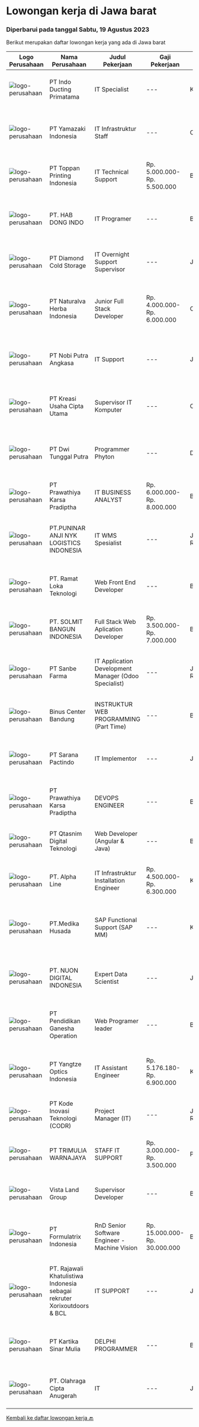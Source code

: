 
  # Lowongan kerja di Jawa barat

  ### Diperbarui pada tanggal Sabtu, 19 Agustus 2023

  Berikut merupakan daftar lowongan kerja yang ada di Jawa barat

  |Logo Perusahaan | Nama Perusahaan | Judul Pekerjaan | Gaji Pekerjaan | Lokasi | Deskripsi | Tanggal diunggah | Pranala |
  | -------------- | --------------- | --------------- | --------- | --------- | -------------- | ------- | ----------- |
  |![logo-perusahaan](https://image-service-cdn.seek.com.au/0c246867c3b7f106c65feb9bc4def024db031814/ee4dce1061f3f616224767ad58cb2fc751b8d2dc)|PT Indo Ducting Primatama|IT Specialist|---|Karawang|Deskripsi Pekerjaan : Mengusai pengetahuan Jaringan Nirkabel Memiliki pengetahuan dasar wireless Access Point dan Local Area Network Memiliki...|Jumat, 18 Agustus 2023|https://www.jobstreet.co.id/id/job/it-specialist-4441153?token=0~28e0a982-cff0-49a5-bfac-cd5a2ee46631&sectionRank=1&jobId=jobstreet-id-job-4441153|
|![logo-perusahaan](https://image-service-cdn.seek.com.au/edc7bb96f745b6e8ab564225bd2ceeb1c2c04b40/ee4dce1061f3f616224767ad58cb2fc751b8d2dc)|PT Yamazaki Indonesia|IT Infrastruktur Staff|---|Cikarang|Job Description : Fixed Asset IT Inventory ( Procurement, Numbering, Listing, Checking). Performing Installation, Troubleshooting, and Maintaining...|Jumat, 18 Agustus 2023|https://www.jobstreet.co.id/id/job/it-infrastruktur-staff-4441036?token=0~28e0a982-cff0-49a5-bfac-cd5a2ee46631&sectionRank=2&jobId=jobstreet-id-job-4441036|
|![logo-perusahaan](https://image-service-cdn.seek.com.au/c03d5b451b5be4c02d6ded9c7195aac31eaaeb56/ee4dce1061f3f616224767ad58cb2fc751b8d2dc)|PT Toppan Printing Indonesia|IT Technical Support|Rp. 5.000.000-Rp. 5.500.000|Bekasi|Tanggung Jawab : Monitoring, Instalasi &amp; Troubleshoot CCTV Menguasai Networking (LAN, WAN, &amp; Mikrotik ) Memahami Dasar Accurate Memastikan...|Selasa, 15 Agustus 2023|https://www.jobstreet.co.id/id/job/it-technical-support-4438242?token=0~28e0a982-cff0-49a5-bfac-cd5a2ee46631&sectionRank=3&jobId=jobstreet-id-job-4438242|
|![logo-perusahaan](https://image-service-cdn.seek.com.au/082500cfcade64c0d264ff3f4cba4e4cfc952026/ee4dce1061f3f616224767ad58cb2fc751b8d2dc)|PT. HAB DONG INDO|IT Programer|---|Bekasi|Persyaratan Pendidikan minimum D3/S1 Jurusan IT Menguasai salah satu bahasan pemograman antara lain : Java, C, C++, HTTP, Phyton, Visual Basic, Visual...|Jumat, 18 Agustus 2023|https://www.jobstreet.co.id/id/job/it-programer-4441579?token=0~28e0a982-cff0-49a5-bfac-cd5a2ee46631&sectionRank=4&jobId=jobstreet-id-job-4441579|
|![logo-perusahaan](https://image-service-cdn.seek.com.au/6d56383b0316bf97f26e28d2c030d8c39fd1c836/ee4dce1061f3f616224767ad58cb2fc751b8d2dc)|PT Diamond Cold Storage|IT Overnight Support Supervisor|---|Jawa Barat|Requirements : Experience 2 years in handling Helpdesk / Support User, Field Support Familiar with Helpdesk Ticketing System, Monitoring System...|Rabu, 16 Agustus 2023|https://www.jobstreet.co.id/id/job/it-overnight-support-supervisor-4439943?token=0~28e0a982-cff0-49a5-bfac-cd5a2ee46631&sectionRank=5&jobId=jobstreet-id-job-4439943|
|![logo-perusahaan](https://image-service-cdn.seek.com.au/bf658a554184e8cefe4ff97d4c45e503eab70239/ee4dce1061f3f616224767ad58cb2fc751b8d2dc)|PT Naturalva Herba Indonesia|Junior Full Stack Developer|Rp. 4.000.000-Rp. 6.000.000|Cikarang|Kualifikasi :- Usia maks 28 tahun- Pendidikan min SMA/SMK/D3/S1 Jurusan Teknik Komputer Jaringan/Sistem Informasi/Teknik Informatika/Sejenisnya-...|Jumat, 18 Agustus 2023|https://www.jobstreet.co.id/id/job/junior-full-stack-developer-4441229?token=0~28e0a982-cff0-49a5-bfac-cd5a2ee46631&sectionRank=6&jobId=jobstreet-id-job-4441229|
|![logo-perusahaan](https://image-service-cdn.seek.com.au/ed4bf34a48b47e540097c75ebfe92865e8b1c76a/ee4dce1061f3f616224767ad58cb2fc751b8d2dc)|PT Nobi Putra Angkasa|IT Support|---|Jawa Barat|Persyaratan: Pendidikan minimal S1 IT. Pengalaman minimal 1 tahun pada bidang IT manufaktur. Disiplin dan Tanggung jawab. Sudah vaksin dosis lengkap....|Rabu, 16 Agustus 2023|https://www.jobstreet.co.id/id/job/it-support-4439021?token=0~28e0a982-cff0-49a5-bfac-cd5a2ee46631&sectionRank=7&jobId=jobstreet-id-job-4439021|
|![logo-perusahaan](https://image-service-cdn.seek.com.au/ecce3875147809ca4b3ba316b2cc2bc6331c52ac/ee4dce1061f3f616224767ad58cb2fc751b8d2dc)|PT Kreasi Usaha Cipta Utama|Supervisor IT Komputer|---|Cileungsi|Kualifikasi Usia maksimal 30 Tahun Pendidikan D3 Teknik Informatika / Teknik Komputer Berpengalaman dibidang yang sama minimal 1 tahun Menguasai...|Senin, 14 Agustus 2023|https://www.jobstreet.co.id/id/job/supervisor-it-komputer-4436400?token=0~28e0a982-cff0-49a5-bfac-cd5a2ee46631&sectionRank=8&jobId=jobstreet-id-job-4436400|
|![logo-perusahaan](https://image-service-cdn.seek.com.au/659ba97adf7218b6426ff57b22623f34f5d03ce2/ee4dce1061f3f616224767ad58cb2fc751b8d2dc)|PT Dwi Tunggal Putra|Programmer Phyton|---|Depok|Tanggung Jawab : Membuat / Mendevelop Aplikasi pada perusahaan. Mengintegrasikan Aplikasi yang di develop dengan Backend / Frontend atau dengan...|Jumat, 18 Agustus 2023|https://www.jobstreet.co.id/id/job/programmer-phyton-4440896?token=0~28e0a982-cff0-49a5-bfac-cd5a2ee46631&sectionRank=9&jobId=jobstreet-id-job-4440896|
|![logo-perusahaan](https://image-service-cdn.seek.com.au/25f275779d2d36a25f086ac9b1c5b5be868683f6/ee4dce1061f3f616224767ad58cb2fc751b8d2dc)|PT Prawathiya Karsa Pradiptha|IT BUSINESS ANALYST|Rp. 6.000.000-Rp. 8.000.000|Bekasi|Gathering requirement from user / client Create Mock Up Design (Ex. Using Ms Visio, et cetera) Create flowchart of system (Ex. Using Ms. Visio, et...|Jumat, 18 Agustus 2023|https://www.jobstreet.co.id/id/job/it-business-analyst-4440471?token=0~28e0a982-cff0-49a5-bfac-cd5a2ee46631&sectionRank=10&jobId=jobstreet-id-job-4440471|
|![logo-perusahaan](https://image-service-cdn.seek.com.au/51f79166f2b42db3e4b5bb3bee0ef135ab62f844/ee4dce1061f3f616224767ad58cb2fc751b8d2dc)|PT.PUNINAR ANJI NYK LOGISTICS INDONESIA|IT WMS Spesialist|---|Jakarta Raya|Job Description : Ensuring the WMS (Warehouse Management System) functions properly and normally. Review, evaluate and implement development in WMS...|Rabu, 16 Agustus 2023|https://www.jobstreet.co.id/id/job/it-wms-spesialist-4440158?token=0~28e0a982-cff0-49a5-bfac-cd5a2ee46631&sectionRank=11&jobId=jobstreet-id-job-4440158|
|![logo-perusahaan](https://image-service-cdn.seek.com.au/4247218aa7eb6bb30dfe421ba6f97cb3fea5f5a8/ee4dce1061f3f616224767ad58cb2fc751b8d2dc)|PT. Ramat Loka Teknologi|Web Front End Developer|---|Bandung|Qualifications: Candidate must possess at least SMK, Diploma, Bachelor's Degree in Engineering (Computer/Telecommunication), Computer...|Jumat, 18 Agustus 2023|https://www.jobstreet.co.id/id/job/web-front-end-developer-4440279?token=0~28e0a982-cff0-49a5-bfac-cd5a2ee46631&sectionRank=12&jobId=jobstreet-id-job-4440279|
|![logo-perusahaan](https://image-service-cdn.seek.com.au/e78ca8e7f88f444889667438bee194069e50f9b1/ee4dce1061f3f616224767ad58cb2fc751b8d2dc)|PT. SOLMIT BANGUN INDONESIA|Full Stack Web Aplication Developer|Rp. 3.500.000-Rp. 7.000.000|Bandung|Minimal D3/S1 dibidang yang sesuai Memiliki kemampuan interpersonal yang baik Seorang pembelajar yang baik (tekun, rajin diutamakan fast learner)...|Rabu, 16 Agustus 2023|https://www.jobstreet.co.id/id/job/full-stack-web-aplication-developer-4439424?token=0~28e0a982-cff0-49a5-bfac-cd5a2ee46631&sectionRank=13&jobId=jobstreet-id-job-4439424|
|![logo-perusahaan](https://image-service-cdn.seek.com.au/6d60d1bb470f6f3bdb9b3bb0bb3c41a3a5d98b9d/ee4dce1061f3f616224767ad58cb2fc751b8d2dc)|PT Sanbe Farma|IT Application Development Manager (Odoo Specialist)|---|Jakarta Raya|Syarat Jabatan : Pendidikan minimal Sarjana Informatika dari Universitas Terkemuka Usia maksimal 40 tahun Memahami dan menguasai perangkat lunak...|Selasa, 15 Agustus 2023|https://www.jobstreet.co.id/id/job/it-application-development-manager-odoo-specialist-4438900?token=0~28e0a982-cff0-49a5-bfac-cd5a2ee46631&sectionRank=14&jobId=jobstreet-id-job-4438900|
|![logo-perusahaan](https://image-service-cdn.seek.com.au/abe52df5c25027f0407faba30b4bd412ccb05d64/ee4dce1061f3f616224767ad58cb2fc751b8d2dc)|Binus Center Bandung|INSTRUKTUR WEB PROGRAMMING (Part Time)|---|Bandung|Deskripsi: Pendidikan minimal D4 Teknik Informatika/ Sistem Informasi/Komputer/jurusan lain yang berhubungan IPK minimal 3.00 Diutamakan memiliki...|Rabu, 16 Agustus 2023|https://www.jobstreet.co.id/id/job/instruktur-web-programming-part-time-4439340?token=0~28e0a982-cff0-49a5-bfac-cd5a2ee46631&sectionRank=15&jobId=jobstreet-id-job-4439340|
|![logo-perusahaan](https://image-service-cdn.seek.com.au/98982338245954acade7338ecccff8adaf4bc449/ee4dce1061f3f616224767ad58cb2fc751b8d2dc)|PT Sarana Pactindo|IT Implementor|---|Jawa Barat|Jobdesk : Melakukan test pada aplikasi perusahaan sebelum launching Membuat buku manual untuk aplikasi yang akan di launching agar mudah dibaca oleh...|Selasa, 15 Agustus 2023|https://www.jobstreet.co.id/id/job/it-implementor-4437862?token=0~28e0a982-cff0-49a5-bfac-cd5a2ee46631&sectionRank=16&jobId=jobstreet-id-job-4437862|
|![logo-perusahaan](https://image-service-cdn.seek.com.au/25f275779d2d36a25f086ac9b1c5b5be868683f6/ee4dce1061f3f616224767ad58cb2fc751b8d2dc)|PT Prawathiya Karsa Pradiptha|DEVOPS ENGINEER|---|Bekasi|Job Description: Designing, modifying, and testing technical architecture Provide supervision and guidance to development teams Inform various...|Jumat, 18 Agustus 2023|https://www.jobstreet.co.id/id/job/devops-engineer-4440517?token=0~28e0a982-cff0-49a5-bfac-cd5a2ee46631&sectionRank=17&jobId=jobstreet-id-job-4440517|
|![logo-perusahaan](https://image-service-cdn.seek.com.au/5e04ce3382847482c4d299a76b4c571d58ba5b0d/ee4dce1061f3f616224767ad58cb2fc751b8d2dc)|PT Qtasnim Digital Teknologi|Web Developer (Angular & Java)|---|Bandung|Kualifikasi: Minimal Pendidikan D3 atau S1 Teknis Informatika / Manajemen Informatika / Sistem Informasi Pengalaman minimal 1 tahun sebagai Web...|Rabu, 16 Agustus 2023|https://www.jobstreet.co.id/id/job/web-developer-angular-java-4440001?token=0~28e0a982-cff0-49a5-bfac-cd5a2ee46631&sectionRank=18&jobId=jobstreet-id-job-4440001|
|![logo-perusahaan](https://i.ibb.co/sqvTCh9/112815900-stock-vector-no-image-available-icon-flat-vector.webp)|PT. Alpha Line|IT Infrastruktur Installation Engineer|Rp. 4.500.000-Rp. 6.300.000|Karawang|IT Infrastruktur Staff &amp; Engineer &amp; ManagerSkill Pengalaman Instalasi Cable Tray Pengalaman Instalasi Optical Cable &amp; Splicing Pengalaman...|Sabtu, 12 Agustus 2023|https://www.jobstreet.co.id/id/job/it-infrastruktur-installation-engineer-4435693?token=0~28e0a982-cff0-49a5-bfac-cd5a2ee46631&sectionRank=19&jobId=jobstreet-id-job-4435693|
|![logo-perusahaan](https://image-service-cdn.seek.com.au/a8041443dfd9faa658ba73fe515ea77cc9712eca/ee4dce1061f3f616224767ad58cb2fc751b8d2dc)|PT.Medika Husada|SAP Functional Support (SAP MM)|---|Karawang|Qualifications: Bachelor's Degree in Computer Science/Computerized Accounting Systems. Minimum 2-3 years of SAP FICO/MM/SD/ISH experience working in...|Rabu, 16 Agustus 2023|https://www.jobstreet.co.id/id/job/sap-functional-support-sap-mm-4439593?token=0~28e0a982-cff0-49a5-bfac-cd5a2ee46631&sectionRank=20&jobId=jobstreet-id-job-4439593|
|![logo-perusahaan](https://image-service-cdn.seek.com.au/184c5d49b419aa8ffc6d38ce2b76cab2b7968cc4/ee4dce1061f3f616224767ad58cb2fc751b8d2dc)|PT. NUON DIGITAL INDONESIA|Expert Data Scientist|---|Jawa Barat|Tanggung Jawab Utama: Menganalisis data dengan menggunakan teknik-teknik analisis statistik dan machine learning untuk mengidentifikasi tren, pola,...|Selasa, 15 Agustus 2023|https://www.jobstreet.co.id/id/job/expert-data-scientist-4437844?token=0~28e0a982-cff0-49a5-bfac-cd5a2ee46631&sectionRank=21&jobId=jobstreet-id-job-4437844|
|![logo-perusahaan](https://image-service-cdn.seek.com.au/c5ff9ec1e574d4db37cac72ef253a4e6bb667ce4/ee4dce1061f3f616224767ad58cb2fc751b8d2dc)|PT Pendidikan Ganesha Operation|Web Programer leader|---|Bandung|Kualifikasi: Pendidikan minimal D3/S1 Ilmu Komputer, Teknik Informatika, dan Sistem Informatika Berpengalaman memiliki bawahan 2-3 Orang Menguasai...|Senin, 14 Agustus 2023|https://www.jobstreet.co.id/id/job/web-programer-leader-4437395?token=0~28e0a982-cff0-49a5-bfac-cd5a2ee46631&sectionRank=22&jobId=jobstreet-id-job-4437395|
|![logo-perusahaan](https://image-service-cdn.seek.com.au/752a6006745eaede66455386f7757e7d2ab4aa46/ee4dce1061f3f616224767ad58cb2fc751b8d2dc)|PT Yangtze Optics Indonesia|IT Assistant Engineer|Rp. 5.176.180-Rp. 6.900.000|Karawang|Responsibilities: Create and implement IT policies and procedures, including IT security policies. Provide customers with timely, professional,...|Jumat, 11 Agustus 2023|https://www.jobstreet.co.id/id/job/it-assistant-engineer-4434659?token=0~28e0a982-cff0-49a5-bfac-cd5a2ee46631&sectionRank=23&jobId=jobstreet-id-job-4434659|
|![logo-perusahaan](https://image-service-cdn.seek.com.au/6d97a4ffe0f325e8e84b260a2064eead4009eff7/ee4dce1061f3f616224767ad58cb2fc751b8d2dc)|PT Kode Inovasi Teknologi (CODR)|Project Manager (IT)|---|Jakarta Raya|Job Description: Fully involved in full Software Development Lifecycle using waterfall / agile methodology Scheduling of project milestones,...|Selasa, 15 Agustus 2023|https://www.jobstreet.co.id/id/job/project-manager-it-4437607?token=0~28e0a982-cff0-49a5-bfac-cd5a2ee46631&sectionRank=24&jobId=jobstreet-id-job-4437607|
|![logo-perusahaan](https://image-service-cdn.seek.com.au/3e116e7226027f8b4583423e008d63e42b597a9b/ee4dce1061f3f616224767ad58cb2fc751b8d2dc)|PT TRIMULIA WARNAJAYA|STAFF IT SUPPORT|Rp. 3.000.000-Rp. 3.500.000|Purwakarta|Staff IT SupportPendidikan min SMK Jurusan ITbersedia di tempatkan di Subang Jawa Barat1.     Memahami dan menguasai dasar – dasar...|Jumat, 11 Agustus 2023|https://www.jobstreet.co.id/id/job/staff-it-support-4435144?token=0~28e0a982-cff0-49a5-bfac-cd5a2ee46631&sectionRank=25&jobId=jobstreet-id-job-4435144|
|![logo-perusahaan](https://image-service-cdn.seek.com.au/a0c575ebc909e3ba80d119faf04bae9183d254af/ee4dce1061f3f616224767ad58cb2fc751b8d2dc)|Vista Land Group|Supervisor Developer|---|Bekasi|JOB DESC Melakukan supervisi sebagai pelaksana &amp; pengawas proyek Memiliki kemampuan koordinasi dan komunikasi dengan kontraktor, surveyor &amp;...|Senin, 14 Agustus 2023|https://www.jobstreet.co.id/id/job/supervisor-developer-4436349?token=0~28e0a982-cff0-49a5-bfac-cd5a2ee46631&sectionRank=26&jobId=jobstreet-id-job-4436349|
|![logo-perusahaan](https://image-service-cdn.seek.com.au/e68aac730da390a16ce750d09b06eaca69364b55/ee4dce1061f3f616224767ad58cb2fc751b8d2dc)|PT Formulatrix Indonesia|RnD Senior Software Engineer - Machine Vision|Rp. 15.000.000-Rp. 30.000.000|Bandung|Headquartered in Dubai, United Arab Emirates, FORMULATRIX is a fast-growing robotic automation equipment manufacturer and software solutions provider...|Senin, 14 Agustus 2023|https://www.jobstreet.co.id/id/job/rnd-senior-software-engineer-machine-vision-4436903?token=0~28e0a982-cff0-49a5-bfac-cd5a2ee46631&sectionRank=27&jobId=jobstreet-id-job-4436903|
|![logo-perusahaan](https://i.ibb.co/sqvTCh9/112815900-stock-vector-no-image-available-icon-flat-vector.webp)|PT. Rajawali Khatulistiwa Indonesia sebagai rekruter Xorixoutdoors & BCL|IT SUPPORT|---|Jawa Barat|Memiliki Attitude dan semangat kerja    |   Pengalaman bekerja dibidang Teknologi (IT) menjadi nilai tambah   |   Kemampuan komunikasi dan manajemen...|Kamis, 17 Agustus 2023|https://www.jobstreet.co.id/id/job/it-support-1036713227?token=0~28e0a982-cff0-49a5-bfac-cd5a2ee46631&sectionRank=28&jobId=jobstreet-id-job-1036713227|
|![logo-perusahaan](https://image-service-cdn.seek.com.au/49f6037c7bb629b70f60ae0cb715c4e4803e3f14/ee4dce1061f3f616224767ad58cb2fc751b8d2dc)|PT Kartika Sinar Mulia|DELPHI PROGRAMMER|---|Bandung|DELPHI PROGRAMMER Tugas Dan Tanggung Jawab : Melakukan maintenance dan menambahkan fitur dan fungsi baru pada existing inhouse program yang digunakan...|Senin, 14 Agustus 2023|https://www.jobstreet.co.id/id/job/delphi-programmer-4437109?token=0~28e0a982-cff0-49a5-bfac-cd5a2ee46631&sectionRank=29&jobId=jobstreet-id-job-4437109|
|![logo-perusahaan](https://i.ibb.co/sqvTCh9/112815900-stock-vector-no-image-available-icon-flat-vector.webp)|PT. Olahraga Cipta Anugerah|IT|---|Jawa Barat|- Lulusan S1 IT/ Komputerisasi- Mengerti Software &amp; Hardware- Mengetahui Sistem POS (Point of Sale)- Menguasai Bahasa pemrograman C++, dan...|Selasa, 15 Agustus 2023|https://www.jobstreet.co.id/id/job/it-1036692008?token=0~28e0a982-cff0-49a5-bfac-cd5a2ee46631&sectionRank=30&jobId=jobstreet-id-job-1036692008|


  [Kembali ke daftar lowongan kerja 🔙](../README.md#daftar-lowongan-kerja)
  